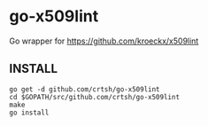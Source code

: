 # go-x509lint
Go wrapper for https://github.com/kroeckx/x509lint

## INSTALL
```
go get -d github.com/crtsh/go-x509lint
cd $GOPATH/src/github.com/crtsh/go-x509lint
make
go install
```
